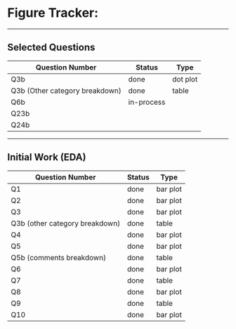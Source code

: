 # Figure Tracker:

------------------------------------------------------------------------

## Selected Questions

| Question Number                | Status     | Type     |
|--------------------------------|------------|----------|
| Q3b                            | done       | dot plot |
| Q3b (Other category breakdown) | done       | table    |
| Q6b                            | in-process |          |
| Q23b                           |            |          |
| Q24b                           |            |          |

------------------------------------------------------------------------

## Initial Work (EDA)

| Question Number                | Status | Type     |
|--------------------------------|--------|----------|
| Q1                             | done   | bar plot |
| Q2                             | done   | bar plot |
| Q3                             | done   | bar plot |
| Q3b (other category breakdown) | done   | table    |
| Q4                             | done   | bar plot |
| Q5                             | done   | bar plot |
| Q5b (comments breakdown)       | done   | table    |
| Q6                             | done   | bar plot |
| Q7                             | done   | table    |
| Q8                             | done   | bar plot |
| Q9                             | done   | table    |
| Q10                            | done   | bar plot |

